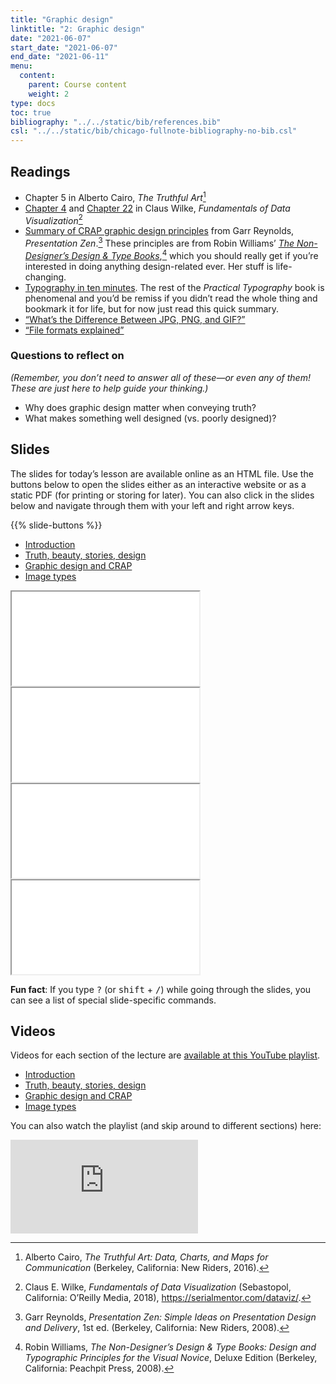 ```yaml
---
title: "Graphic design"
linktitle: "2: Graphic design"
date: "2021-06-07"
start_date: "2021-06-07"
end_date: "2021-06-11"
menu:
  content:
    parent: Course content
    weight: 2
type: docs
toc: true
bibliography: "../../static/bib/references.bib"
csl: "../../static/bib/chicago-fullnote-bibliography-no-bib.csl"
---
```


## Readings

-   <i class="fas fa-book"></i> Chapter 5 in Alberto Cairo, *The Truthful Art*[^1]
-   <i class="fas fa-book"></i> [Chapter 4](https://serialmentor.com/dataviz/color-basics.html) and [Chapter 22](https://serialmentor.com/dataviz/image-file-formats.html) in Claus Wilke, *Fundamentals of Data Visualization*[^2]
-   <i class="far fa-file-pdf"></i> [Summary of CRAP graphic design principles](http://www.presentationzen.com/chapter6_spread.pdf) from Garr Reynolds, *Presentation Zen*.[^3] These principles are from Robin Williams’ [*The Non-Designer’s Design & Type Books*](https://www.amazon.com/Non-Designers-Design-Book-4th/dp/0133966151),[^4] which you should really get if you’re interested in doing anything design-related ever. Her stuff is life-changing.
-   <i class="fas fa-external-link-square-alt"></i> [Typography in ten minutes](https://practicaltypography.com/typography-in-ten-minutes.html). The rest of the *Practical Typography* book is phenomenal and you’d be remiss if you didn’t read the whole thing and bookmark it for life, but for now just read this quick summary.
-   <i class="fas fa-external-link-square-alt"></i> [“What’s the Difference Between JPG, PNG, and GIF?”](https://gizmodo.com/5656669/whats-the-difference-between-jpg-png-and-gif)
-   <i class="fas fa-external-link-square-alt"></i> [“File formats explained”](https://www.theglowstudio.com/file-formats-explained/)

### Questions to reflect on

*(Remember, you don’t need to answer all of these—or even any of them! These are just here to help guide your thinking.)*

-   Why does graphic design matter when conveying truth?
-   What makes something well designed (vs. poorly designed)?

## Slides

The slides for today’s lesson are available online as an HTML file. Use the buttons below to open the slides either as an interactive website or as a static PDF (for printing or storing for later). You can also click in the slides below and navigate through them with your left and right arrow keys.

{{% slide-buttons %}}

<ul class="nav nav-tabs" id="slide-tabs" role="tablist">
<li class="nav-item">
<a class="nav-link active" id="introduction-tab" data-toggle="tab" href="#introduction" role="tab" aria-controls="introduction" aria-selected="true">Introduction</a>
</li>
<li class="nav-item">
<a class="nav-link" id="truth-beauty-stories-design-tab" data-toggle="tab" href="#truth-beauty-stories-design" role="tab" aria-controls="truth-beauty-stories-design" aria-selected="false">Truth, beauty, stories, design</a>
</li>
<li class="nav-item">
<a class="nav-link" id="graphic-design-and-crap-tab" data-toggle="tab" href="#graphic-design-and-crap" role="tab" aria-controls="graphic-design-and-crap" aria-selected="false">Graphic design and CRAP</a>
</li>
<li class="nav-item">
<a class="nav-link" id="image-types-tab" data-toggle="tab" href="#image-types" role="tab" aria-controls="image-types" aria-selected="false">Image types</a>
</li>
</ul>

<div id="slide-tabs" class="tab-content">

<div id="introduction" class="tab-pane fade show active" role="tabpanel" aria-labelledby="introduction-tab">

<div class="embed-responsive embed-responsive-16by9">

<iframe class="embed-responsive-item" src="/slides/02-slides.html#1">
</iframe>

</div>

</div>

<div id="truth-beauty-stories-design" class="tab-pane fade" role="tabpanel" aria-labelledby="truth-beauty-stories-design-tab">

<div class="embed-responsive embed-responsive-16by9">

<iframe class="embed-responsive-item" src="/slides/02-slides.html#truth-beauty-design">
</iframe>

</div>

</div>

<div id="graphic-design-and-crap" class="tab-pane fade" role="tabpanel" aria-labelledby="graphic-design-and-crap-tab">

<div class="embed-responsive embed-responsive-16by9">

<iframe class="embed-responsive-item" src="/slides/02-slides.html#design-crap">
</iframe>

</div>

</div>

<div id="image-types" class="tab-pane fade" role="tabpanel" aria-labelledby="image-types-tab">

<div class="embed-responsive embed-responsive-16by9">

<iframe class="embed-responsive-item" src="/slides/02-slides.html#image-types">
</iframe>

</div>

</div>

</div>

<div class="fyi">

**Fun fact**: If you type <kbd>?</kbd> (or <kbd>shift</kbd> + <kbd>/</kbd>) while going through the slides, you can see a list of special slide-specific commands.

</div>

## Videos

Videos for each section of the lecture are [available at this YouTube playlist](https://www.youtube.com/playlist?list=PLS6tnpTr39sEznTwka0EmWfkkphjncq7U).

-   [Introduction](https://www.youtube.com/watch?v=ny7HYqyVNp4&list=PLS6tnpTr39sEznTwka0EmWfkkphjncq7U)
-   [Truth, beauty, stories, design](https://www.youtube.com/watch?v=SXW0RtenLgk&list=PLS6tnpTr39sEznTwka0EmWfkkphjncq7U)
-   [Graphic design and CRAP](https://www.youtube.com/watch?v=iuEwh2EnIcw&list=PLS6tnpTr39sEznTwka0EmWfkkphjncq7U)
-   [Image types](https://www.youtube.com/watch?v=j0aqBmRV66A&list=PLS6tnpTr39sEznTwka0EmWfkkphjncq7U)

You can also watch the playlist (and skip around to different sections) here:

<div class="embed-responsive embed-responsive-16by9">

<iframe class="embed-responsive-item" src="https://www.youtube.com/embed/playlist?list=PLS6tnpTr39sEznTwka0EmWfkkphjncq7U" frameborder="0" allow="accelerometer; autoplay; encrypted-media; gyroscope; picture-in-picture" allowfullscreen>
</iframe>

</div>

[^1]: Alberto Cairo, *The Truthful Art: Data, Charts, and Maps for Communication* (Berkeley, California: New Riders, 2016).

[^2]: Claus E. Wilke, *Fundamentals of Data Visualization* (Sebastopol, California: O’Reilly Media, 2018), <https://serialmentor.com/dataviz/>.

[^3]: Garr Reynolds, *Presentation Zen: Simple Ideas on Presentation Design and Delivery*, 1st ed. (Berkeley, California: New Riders, 2008).

[^4]: Robin Williams, *The Non-Designer’s Design & Type Books: Design and Typographic Principles for the Visual Novice*, Deluxe Edition (Berkeley, California: Peachpit Press, 2008).
